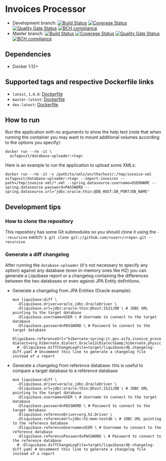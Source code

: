 # Invoices Processor

* Development branch:
[![Build Status](https://travis-ci.org/aifa-gov-it/database-uploader.svg?branch=development)](https://travis-ci.org/aifa-gov-it/database-uploader) [![Coverage Status](https://sonarcloud.io/api/badges/measure?key=it.gov.aifa%3Adatabase-uploader%3Adevelopment&metric=coverage)](https://sonarcloud.io/dashboard?id=it.gov.aifa%3Adatabase-uploader%3Adevelopment) [![Quality Gate Status](https://sonarcloud.io/api/badges/gate?key=it.gov.aifa%3Adatabase-uploader%3Adevelopment)](https://sonarcloud.io/dashboard?id=it.gov.aifa%3Adatabase-uploader%3Adevelopment) [![BCH compliance](https://bettercodehub.com/edge/badge/aifa-gov-it/database-uploader?branch=development)](https://bettercodehub.com/)
* Master branch: [![Build Status](https://travis-ci.org/aifa-gov-it/database-uploader.svg?branch=master)](https://travis-ci.org/aifa-gov-it/database-uploader) [![Coverage Status](https://sonarcloud.io/api/badges/measure?key=it.gov.aifa%3Adatabase-uploader%3Amaster&metric=coverage)](https://sonarcloud.io/dashboard?id=it.gov.aifa%3Adatabase-uploader%3Amaster) [![Quality Gate Status](https://sonarcloud.io/api/badges/gate?key=it.gov.aifa%3Adatabase-uploader%3Amaster)](https://sonarcloud.io/dashboard?id=it.gov.aifa%3Adatabase-uploader%3Amaster) [![BCH compliance](https://bettercodehub.com/edge/badge/aifa-gov-it/database-uploader?branch=master)](https://bettercodehub.com/)

## Dependencies

- Docker 1.12+

## Supported tags and respective Dockerfile links
- `latest`, `1.0.0`: [Dockerfile](https://github.com/aifa-gov-it/database-uploader/blob/1.0.0/Dockerfile)
- `master-latest`: [Dockerfile](https://github.com/aifa-gov-it/database-uploader/blob/master/Dockerfile)
- `dev-latest`: [Dockerfile](https://github.com/aifa-gov-it/database-uploader/blob/development/Dockerfile)

## How to run

Run the application with no arguments to show the help text (note that when running the container you may want to mount additional volumes according to the options you specify):

```
docker run --rm -it \
  aifagovit/database-uploader:<tag>
```

Here is an example to run the application to upload some XMLs:

```
docker run --rm -it -v /path/to/xmls/on/the/host/:/tmp/invoice-xml aifagovit/database-uploader:<tag> --import-invoices --path=/tmp/invoice-xml/*.xml --spring.datasource.username=USERNAME --spring.datasource.password=PASSWORD --spring.datasource.url="jdbc:oracle:thin:@DB_HOST:DB_PORT/DB_NAME"
```

## Development tips

### How to clone the repository

This repository has some Git submodules so you should clone it using the `--recursive` switch: `$ git clone git://github.com/<user>/<repo>.git --recursive`

### Generate a diff changelog

After running the `database-uploader` (it's not necessary to specify any option) against any database (even in-memory ones like H2) you can generate a Liquibase report or a changelog containing the differences between the two databases or even against JPA Entity definitions.

- Generate a changelog from JPA Entities (Oracle example):

    ```
    mvn liquibase:diff \
      -Dliquibase.driver=oracle.jdbc.OracleDriver \
      -Dliquibase.url=jdbc:oracle:thin:@host:1521/DB \ # JDBC URL pointing to the target database
      -Dliquibase.username=USER \ # Username to connect to the target database
      -Dliquibase.password=PASSWORD \ # Password to connect to the target database
      -Dliquibase.referenceUrl="hibernate:spring:it.gov.aifa.invoice_processor.entity?dialect=org.hibernate.dialect.Oracle12cDialect&amp;hibernate.physical_naming_strategy=org.springframework.boot.orm.jpa.hibernate.SpringPhysicalNamingStrategy"
      # -Dliquibase.diffChangeLogFile=target/liquibase/db.changelog-diff.yaml # Uncomment this line to generate a changelog file instead of a report
    ```

- Generate a changelog from reference database: this is useful to compare a target database to a reference database

    ```
    mvn liquibase:diff \
      -Dliquibase.driver=oracle.jdbc.OracleDriver \
      -Dliquibase.url=jdbc:oracle:thin:@host:1521/DB \ # JDBC URL pointing to the target database
      -Dliquibase.username=USER \ # Username to connect to the target database
      -Dliquibase.password=PASSWORD \ # Password to connect to the target database
      -Dliquibase.referenceDriver=org.h2.Driver \
      -Dliquibase.referenceUrl=jdbc:h2:mem:testdb \ # JDBC URL pointing to the reference database
      -Dliquibase.referenceUsername=USER \ # Username to connect to the reference database
      -Dliquibase.referencePassword=PASSWORD \ # Password to connect to the reference database
      # -Dliquibase.diffChangeLogFile=target/liquibase/db.changelog-diff.yaml # Uncomment this line to generate a changelog file instead of a report
    ```
